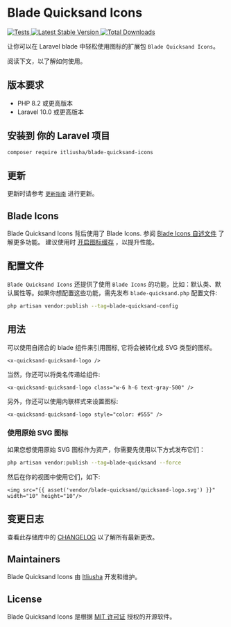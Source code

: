 # Blade Quicksand Icons

<a href="https://github.com/itliusha/blade-quicksand-icons/actions?query=workflow%3ATests">
    <img src="https://github.com/blade-ui-kit/blade-quicksand-icons/workflows/Tests/badge.svg" alt="Tests">
</a>
<a href="https://packagist.org/packages/itliusha/blade-quicksand-icons">
    <img src="https://img.shields.io/packagist/v/itliusha/blade-quicksand-icons" alt="Latest Stable Version">
</a>
<a href="https://packagist.org/packages/itliusha/blade-quicksand-icons">
    <img src="https://img.shields.io/packagist/dt/itliusha/blade-quicksand-icons" alt="Total Downloads">
</a>

让你可以在 Laravel blade 中轻松使用图标的扩展包 `Blade Quicksand Icons`。

阅读下文，以了解如何使用。
## 版本要求

- PHP 8.2 或更高版本
- Laravel 10.0 或更高版本

## 安装到 你的 Laravel 项目

```bash
composer require itliusha/blade-quicksand-icons
```

## 更新

更新时请参考 [`更新指南`](CHANGELOG.md) 进行更新。

## Blade Icons

Blade Quicksand Icons 背后使用了 Blade Icons. 参阅 [Blade Icons 自述文件](https://github.com/blade-ui-kit/blade-icons) 了解更多功能。 建议使用时 [开启图标缓存](https://github.com/blade-ui-kit/blade-icons#caching) ，以提升性能。

## 配置文件

`Blade Quicksand Icons` 还提供了使用 `Blade Icons` 的功能，比如：默认类、默认属性等。如果你想配置这些功能，需先发布 `blade-quicksand.php` 配置文件:

```bash
php artisan vendor:publish --tag=blade-quicksand-config
```

## 用法

可以使用自闭合的 blade 组件来引用图标, 它将会被转化成 SVG 类型的图标。

```blade
<x-quicksand-quicksand-logo />
```

当然，你还可以将类名传递给组件:

```blade
<x-quicksand-quicksand-logo class="w-6 h-6 text-gray-500" />
```

另外，你还可以使用内联样式来设置图标:

```blade
<x-quicksand-quicksand-logo style="color: #555" />
```


### 使用原始 SVG 图标

如果您想使用原始 SVG 图标作为资产，你需要先使用以下方式发布它们：

```bash
php artisan vendor:publish --tag=blade-quicksand --force
```

然后在你的视图中使用它们，如下:

```blade
<img src="{{ asset('vendor/blade-quicksand/quicksand-logo.svg') }}" width="10" height="10"/>
```

## 变更日志

查看此存储库中的 [CHANGELOG](CHANGELOG.md) 以了解所有最新更改。

## Maintainers

Blade Quicksand Icons 由 [Itliusha](https://github.com/itliusha) 开发和维护。


## License

Blade Quicksand Icons 是根据 [MIT 许可证](LICENSE.md) 授权的开源软件。
